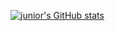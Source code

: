 [![junior's GitHub stats](https://github-readme-stats.vercel.app/api?username=juniorbutyeah)](https://github.com/anuraghazra/github-readme-stats)
